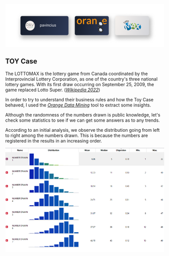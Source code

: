 ![LOTTO](../utils/Lotto.png)

## TOY Case

The LOTTOMAX is the lottery game from Canada coordinated by the Interprovincial Lottery Corporation, as one of the country's three national lottery games. With its first draw occurring on September 25, 2009, the game replaced Lotto Super. ([*Wikipedia 2022*](https://en.wikipedia.org/wiki/Lotto_Max))

In order to try to understand their business rules and how the Toy Case behaved, I used the [*Orange Data Mining*](https://orangedatamining.com) tool to extract some insights.

Although the randomness of the numbers drawn is public knowledge, let's check some statistics to see if we can get some answers as to any trends.

According to an initial analysis, we observe the distribution going from left to right among the numbers drawn. This is because the numbers are registered in the results in an increasing order.

![DISTRIBUTION](../utils/Distribution_LOTTOMAX.png)

